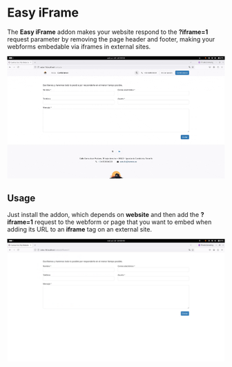# Easy iFrame

The **Easy iFrame** addon makes your website respond to the **?iframe=1** request parameter by removing the page header and footer, making your webforms embedable via iframes in external sites.

![Screencast of Easy iFrame being used in a Odoo 18 demo website](./static/description/screenshots/screencast.gif)

## Usage

Just install the addon, which depends on **website** and then add the **?iframe=1** request to the webform or page that you want to embed when adding its URL to an **iframe** tag on an external site.

![Stripped webform ready to be iframed](./static/description/screenshots/easy_iframe.png)
